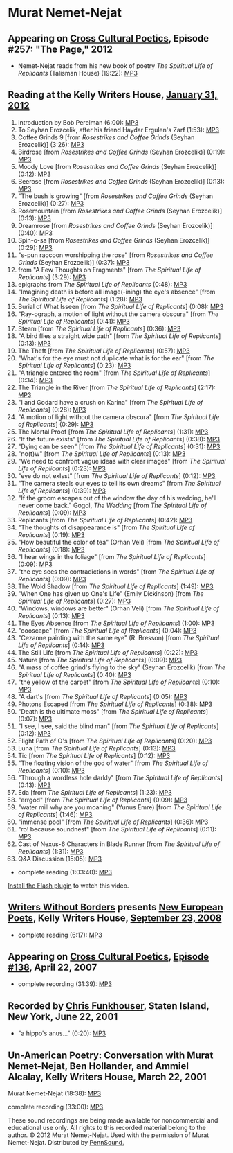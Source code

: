 Murat Nemet-Nejat
=================


Appearing on [Cross Cultural Poetics](XCP.php#257), Episode \#257: "The Page," 2012
-----------------------------------------------------------------------------------

-   Nemet-Nejat reads from his new book of poetry *The Spiritual Life of Replicants* (Talisman House) (19:22): [MP3](http://media.sas.upenn.edu/pennsound/groups/XCP/XCP_257_3-Nemet-Nejat_2012.mp3)


Reading at the Kelly Writers House, [January 31, 2012](http://writing.upenn.edu/wh/calendar/0112.php#31)
--------------------------------------------------------------------------------------------------------

1.  introduction by Bob Perelman (6:00): [MP3](http://media.sas.upenn.edu/pennsound/authors/Nemet/KWH-2012/Nemet-Nejat_Murat_01_Introduction_KWH-UPenn_01-31-12.mp3)
2.  To Seyhan Erozcelik, after his friend Haydar Ergulen's Zarf (1:53): [MP3](http://media.sas.upenn.edu/pennsound/authors/Nemet/KWH-2012/Nemet-Nejat_Murat_02_To-Seyhan-Erozcelik_KWH-UPenn_01-31-12.mp3)
3.  Coffee Grinds 9 \[from *Rosestrikes and Coffee Grinds* (Seyhan Erozcelik)\] (3:26): [MP3](http://media.sas.upenn.edu/pennsound/authors/Nemet/KWH-2012/Nemet-Nejat_Murat_03_Coffee-Grinds-9_KWH-UPenn_01-31-12.mp3)
4.  Birdrose \[from *Rosestrikes and Coffee Grinds* (Seyhan Erozcelik)\] (0:19): [MP3](http://media.sas.upenn.edu/pennsound/authors/Nemet/KWH-2012/Nemet-Nejat_Murat_04_Birdrose_KWH-UPenn_01-31-12.mp3)
5.  Moody Love \[from *Rosestrikes and Coffee Grinds* (Seyhan Erozcelik)\] (0:12): [MP3](http://media.sas.upenn.edu/pennsound/authors/Nemet/KWH-2012/Nemet-Nejat_Murat_05_Moody-Love_KWH-UPenn_01-31-12.mp3)
6.  Beerose \[from *Rosestrikes and Coffee Grinds* (Seyhan Erozcelik)\] (0:13): [MP3](http://media.sas.upenn.edu/pennsound/authors/Nemet/KWH-2012/Nemet-Nejat_Murat_06_Beerose_KWH-UPenn_01-31-12.mp3)
7.  "The bush is growing" \[from *Rosestrikes and Coffee Grinds* (Seyhan Erozcelik)\] (0:27): [MP3](http://media.sas.upenn.edu/pennsound/authors/Nemet/KWH-2012/Nemet-Nejat_Murat_07_The-bush-is-growing_KWH-UPenn_01-31-12.mp3)
8.  Rosemountain \[from *Rosestrikes and Coffee Grinds* (Seyhan Erozcelik)\] (0:13): [MP3](http://media.sas.upenn.edu/pennsound/authors/Nemet/KWH-2012/Nemet-Nejat_Murat_08_Rosemountain_KWH-UPenn_01-31-12.mp3)
9.  Dreamrose \[from *Rosestrikes and Coffee Grinds* (Seyhan Erozcelik)\] (0:40): [MP3](http://media.sas.upenn.edu/pennsound/authors/Nemet/KWH-2012/Nemet-Nejat_Murat_09_Dreamrose_KWH-UPenn_01-31-12.mp3)
10. Spin-o-sa \[from *Rosestrikes and Coffee Grinds* (Seyhan Erozcelik)\] (0:29): [MP3](http://media.sas.upenn.edu/pennsound/authors/Nemet/KWH-2012/Nemet-Nejat_Murat_10_Spin-o-sa_KWH-UPenn_01-31-12.mp3)
11. "s-pun raccoon worshipping the rose" \[from *Rosestrikes and Coffee Grinds* (Seyhan Erozcelik)\] (0:37): [MP3](http://media.sas.upenn.edu/pennsound/authors/Nemet/KWH-2012/Nemet-Nejat_Murat_11_s-pun-raccoon-worshipping-the-rose_KWH-UPenn_01-31-12.mp3)
12. from "A Few Thoughts on Fragments" \[from *The Spiritual Life of Replicants*\] (3:29): [MP3](http://media.sas.upenn.edu/pennsound/authors/Nemet/KWH-2012/Nemet-Nejat_Murat_12_A-Few-Thoughts-on-Fragments_KWH-UPenn_01-31-12.mp3)
13. epigraphs from *The Spiritual Life of Replicants* (0:48): [MP3](http://media.sas.upenn.edu/pennsound/authors/Nemet/KWH-2012/Nemet-Nejat_Murat_13_epigraphs-from-The-Spiritual-Life-of-Replicants_KWH-UPenn_01-31-12.mp3)
14. "Imagining death is before all image(-ining) the eye's absence" \[from *The Spiritual Life of Replicants*\] (1:28): [MP3](http://media.sas.upenn.edu/pennsound/authors/Nemet/KWH-2012/Nemet-Nejat_Murat_14_Imagining-death_KWH-UPenn_01-31-12.mp3)
15. Burial of What Isseen \[from *The Spiritual Life of Replicants*\] (0:08): [MP3](http://media.sas.upenn.edu/pennsound/authors/Nemet/KWH-2012/Nemet-Nejat_Murat_15_Burial-of-What-Isseen_KWH-UPenn_01-31-12.mp3)
16. "Ray-ograph, a motion of light without the camera obscura" \[from *The Spiritual Life of Replicants*\] (0:41): [MP3](http://media.sas.upenn.edu/pennsound/authors/Nemet/KWH-2012/Nemet-Nejat_Murat_16_Ray-ograph_KWH-UPenn_01-31-12.mp3)
17. Steam \[from *The Spiritual Life of Replicants*\] (0:36): [MP3](http://media.sas.upenn.edu/pennsound/authors/Nemet/KWH-2012/Nemet-Nejat_Murat_17_Steam_KWH-UPenn_01-31-12.mp3)
18. "A bird flies a straight wide path" \[from *The Spiritual Life of Replicants*\] (0:13): [MP3](http://media.sas.upenn.edu/pennsound/authors/Nemet/KWH-2012/Nemet-Nejat_Murat_18_A-bird-flies-a-straight-wide-path_KWH-UPenn_01-31-12.mp3)
19. The Theft \[from *The Spiritual Life of Replicants*\] (0:57): [MP3](http://media.sas.upenn.edu/pennsound/authors/Nemet/KWH-2012/Nemet-Nejat_Murat_19_The-Theft_KWH-UPenn_01-31-12.mp3)
20. "What's for the eye must not duplicate what is for the ear" \[from *The Spiritual Life of Replicants*\] (0:23): [MP3](http://media.sas.upenn.edu/pennsound/authors/Nemet/KWH-2012/Nemet-Nejat_Murat_20_Whats-for-the-eye_KWH-UPenn_01-31-12.mp3)
21. "A triangle entered the room" \[from *The Spiritual Life of Replicants*\] (0:34): [MP3](http://media.sas.upenn.edu/pennsound/authors/Nemet/KWH-2012/Nemet-Nejat_Murat_21_A-triangle-entered-the-room_KWH-UPenn_01-31-12.mp3)
22. The Triangle in the River \[from *The Spiritual Life of Replicants*\] (2:17): [MP3](http://media.sas.upenn.edu/pennsound/authors/Nemet/KWH-2012/Nemet-Nejat_Murat_22_The-Triangle-in-the-River_KWH-UPenn_01-31-12.mp3)
23. "I and Godard have a crush on Karina" \[from *The Spiritual Life of Replicants*\] (0:28): [MP3](http://media.sas.upenn.edu/pennsound/authors/Nemet/KWH-2012/Nemet-Nejat_Murat_23_I-and-Godard-have-a-crush-on-Karina_KWH-UPenn_01-31-12.mp3)
24. "A motion of light without the camera obscura" \[from *The Spiritual Life of Replicants*\] (0:29): [MP3](http://media.sas.upenn.edu/pennsound/authors/Nemet/KWH-2012/Nemet-Nejat_Murat_24_A-motion-of-light-without-the-camera-obscura_KWH-UPenn_01-31-12.mp3)
25. The Mortal Proof \[from *The Spiritual Life of Replicants*\] (1:31): [MP3](http://media.sas.upenn.edu/pennsound/authors/Nemet/KWH-2012/Nemet-Nejat_Murat_25_The-Mortal-Proof_KWH-UPenn_01-31-12.mp3)
26. "If the future exists" \[from *The Spiritual Life of Replicants*\] (0:38): [MP3](http://media.sas.upenn.edu/pennsound/authors/Nemet/KWH-2012/Nemet-Nejat_Murat_26_If-the-future-exists_KWH-UPenn_01-31-12.mp3)
27. "Dying can be seen" \[from *The Spiritual Life of Replicants*\] (0:31): [MP3](http://media.sas.upenn.edu/pennsound/authors/Nemet/KWH-2012/Nemet-Nejat_Murat_27_Dying%20can%20be%20seen_KWH-UPenn_01-31-12.mp3)
28. "no(t)w" \[from *The Spiritual Life of Replicants*\] (0:13): [MP3](http://media.sas.upenn.edu/pennsound/authors/Nemet/KWH-2012/Nemet-Nejat_Murat_28_notw_KWH-UPenn_01-31-12.mp3)
29. "We need to confront vague ideas with clear images" \[from *The Spiritual Life of Replicants*\] (0:23): [MP3](http://media.sas.upenn.edu/pennsound/authors/Nemet/KWH-2012/Nemet-Nejat_Murat_29_We-need-to-confront-vague-ideas-with-clear-images_KWH-UPenn_01-31-12.mp3)
30. "eye do not exIsst" \[from *The Spiritual Life of Replicants*\] (0:12): [MP3](http://media.sas.upenn.edu/pennsound/authors/Nemet/KWH-2012/Nemet-Nejat_Murat_30_eye-do-not-exIsst_KWH-UPenn_01-31-12.mp3)
31. "The camera steals our eyes to tell its own dreams" \[from *The Spiritual Life of Replicants*\] (0:39): [MP3](http://media.sas.upenn.edu/pennsound/authors/Nemet/KWH-2012/Nemet-Nejat_Murat_31_The-camera-steals-our-eyes-to-tell-its-own-dreams_KWH-UPenn_01-31-12.mp3)
32. "If the groom escapes out of the window the day of his wedding, he'll never come back." Gogol, *The Wedding* \[from *The Spiritual Life of Replicants*\] (0:09): [MP3](http://media.sas.upenn.edu/pennsound/authors/Nemet/KWH-2012/Nemet-Nejat_Murat_32_If-the-groom-escapes-out-of-the-window_KWH-UPenn_01-31-12.mp3)
33. Replicants \[from *The Spiritual Life of Replicants*\] (0:42): [MP3](http://media.sas.upenn.edu/pennsound/authors/Nemet/KWH-2012/Nemet-Nejat_Murat_33_Replicants_KWH-UPenn_01-31-12.mp3)
34. "The thoughts of disappearance is" \[from *The Spiritual Life of Replicants*\] (0:19): [MP3](http://media.sas.upenn.edu/pennsound/authors/Nemet/KWH-2012/Nemet-Nejat_Murat_34_The-thoughts-of-disappearance-is_KWH-UPenn_01-31-12.mp3)
35. "How beautiful the color of tea" (Orhan Veli) \[from *The Spiritual Life of Replicants*\] (0:18): [MP3](http://media.sas.upenn.edu/pennsound/authors/Nemet/KWH-2012/Nemet-Nejat_Murat_35_How-beautiful-the-color-of-tea_KWH-UPenn_01-31-12.mp3)
36. "I hear wings in the foliage" \[from *The Spiritual Life of Replicants*\] (0:09): [MP3](http://media.sas.upenn.edu/pennsound/authors/Nemet/KWH-2012/Nemet-Nejat_Murat_36_I-hear-wings-in-the-foliage_KWH-UPenn_01-31-12.mp3)
37. "the eye sees the contradictions in words" \[from *The Spiritual Life of Replicants*\] (0:09): [MP3](http://media.sas.upenn.edu/pennsound/authors/Nemet/KWH-2012/Nemet-Nejat_Murat_37_the-eye-sees-the-contradictions-in-words_KWH-UPenn_01-31-12.mp3)
38. The Wold Shadow \[from *The Spiritual Life of Replicants*\] (1:49): [MP3](http://media.sas.upenn.edu/pennsound/authors/Nemet/KWH-2012/Nemet-Nejat_Murat_38_The-Wold-Shadow_KWH-UPenn_01-31-12.mp3)
39. "When One has given up One's Life" (Emily Dickinson) \[from *The Spiritual Life of Replicants*\] (0:27): [MP3](http://media.sas.upenn.edu/pennsound/authors/Nemet/KWH-2012/Nemet-Nejat_Murat_39_When-One-has-given-up-Ones-life_KWH-UPenn_01-31-12.mp3)
40. "Windows, windows are better" (Orhan Veli) \[from *The Spiritual Life of Replicants*\] (0:13): [MP3](http://media.sas.upenn.edu/pennsound/authors/Nemet/KWH-2012/Nemet-Nejat_Murat_40_Windows-windows-are-better_KWH-UPenn_01-31-12.mp3)
41. The Eyes Absence \[from *The Spiritual Life of Replicants*\] (1:00): [MP3](http://media.sas.upenn.edu/pennsound/authors/Nemet/KWH-2012/Nemet-Nejat_Murat_41_The-Eyes-of-Absence_KWH-UPenn_01-31-12.mp3)
42. "oooscape" \[from *The Spiritual Life of Replicants*\] (0:04): [MP3](http://media.sas.upenn.edu/pennsound/authors/Nemet/KWH-2012/Nemet-Nejat_Murat_42_oooescape_KWH-UPenn_01-31-12.mp3)
43. "Cezanne painting with the same eye" (R. Bresson) \[from *The Spiritual Life of Replicants*\] (0:14): [MP3](http://media.sas.upenn.edu/pennsound/authors/Nemet/KWH-2012/Nemet-Nejat_Murat_43_Cezanne-painting-with-the-same-eye_KWH-UPenn_01-31-12.mp3)
44. The Still Life \[from *The Spiritual Life of Replicants*\] (0:22): [MP3](http://media.sas.upenn.edu/pennsound/authors/Nemet/KWH-2012/Nemet-Nejat_Murat_44_The-Still-Life_KWH-UPenn_01-31-12.mp3)
45. Nature \[from *The Spiritual Life of Replicants*\] (0:09): [MP3](http://media.sas.upenn.edu/pennsound/authors/Nemet/KWH-2012/Nemet-Nejat_Murat_45_Nature_KWH-UPenn_01-31-12.mp3)
46. "A mass of coffee grind's flying to the sky" (Seyhan Erozcelik) \[from *The Spiritual Life of Replicants*\] (0:40): [MP3](http://media.sas.upenn.edu/pennsound/authors/Nemet/KWH-2012/Nemet-Nejat_Murat_46_A-mass-of-coffee-grinds-flying-to-the-sky_KWH-UPenn_01-31-12.mp3)
47. "the yellow of the carpet" \[from *The Spiritual Life of Replicants*\] (0:10): [MP3](http://media.sas.upenn.edu/pennsound/authors/Nemet/KWH-2012/Nemet-Nejat_Murat_47_the-yellow-of-the-carpet_KWH-UPenn_01-31-12.mp3)
48. "A dart's \[from *The Spiritual Life of Replicants*\] (0:05): [MP3](http://media.sas.upenn.edu/pennsound/authors/Nemet/KWH-2012/Nemet-Nejat_Murat_48_A-darts_KWH-UPenn_01-31-12.mp3)
49. Photons Escaped \[from *The Spiritual Life of Replicants*\] (0:38): [MP3](http://media.sas.upenn.edu/pennsound/authors/Nemet/KWH-2012/Nemet-Nejat_Murat_49_Photons-Escaped_KWH-UPenn_01-31-12.mp3)
50. "Death is the ultimate moss" \[from *The Spiritual Life of Replicants*\] (0:07): [MP3](http://media.sas.upenn.edu/pennsound/authors/Nemet/KWH-2012/Nemet-Nejat_Murat_50_Death-is-the-ultimate-moss_KWH-UPenn_01-31-12.mp3)
51. "I see, I see, said the blind man" \[from *The Spiritual Life of Replicants*\] (0:12): [MP3](http://media.sas.upenn.edu/pennsound/authors/Nemet/KWH-2012/Nemet-Nejat_Murat_51_I-see-I-see-said-the-blind-man_KWH-UPenn_01-31-12.mp3)
52. Flight Path of O's \[from *The Spiritual Life of Replicants*\] (0:20): [MP3](http://media.sas.upenn.edu/pennsound/authors/Nemet/KWH-2012/Nemet-Nejat_Murat_52_Flight-Path-of-Os_KWH-UPenn_01-31-12.mp3)
53. Luna \[from *The Spiritual Life of Replicants*\] (0:13): [MP3](http://media.sas.upenn.edu/pennsound/authors/Nemet/KWH-2012/Nemet-Nejat_Murat_53_Luna_KWH-UPenn_01-31-12.mp3)
54. Tic \[from *The Spiritual Life of Replicants*\] (0:12): [MP3](http://media.sas.upenn.edu/pennsound/authors/Nemet/KWH-2012/Nemet-Nejat_Murat_54_Tic_KWH-UPenn_01-31-12.mp3)
55. "The floating vision of the god of water" \[from *The Spiritual Life of Replicants*\] (0:10): [MP3](http://media.sas.upenn.edu/pennsound/authors/Nemet/KWH-2012/Nemet-Nejat_Murat_55_The-floating-vision-of-the-god-of-water_KWH-UPenn_01-31-12.mp3)
56. "Through a wordless hole darkly" \[from *The Spiritual Life of Replicants*\] (0:13): [MP3](http://media.sas.upenn.edu/pennsound/authors/Nemet/KWH-2012/Nemet-Nejat_Murat_56_Through-a-wordless-hole-darkly_KWH-UPenn_01-31-12.mp3)
57. Eda \[from *The Spiritual Life of Replicants*\] (1:23): [MP3](http://media.sas.upenn.edu/pennsound/authors/Nemet/KWH-2012/Nemet-Nejat_Murat_57_Eda_KWH-UPenn_01-31-12.mp3)
58. "errgod" \[from *The Spiritual Life of Replicants*\] (0:09): [MP3](http://media.sas.upenn.edu/pennsound/authors/Nemet/KWH-2012/Nemet-Nejat_Murat_58_errgod_KWH-UPenn_01-31-12.mp3)
59. "water mill why are you moaning" (Yunus Emre) \[from *The Spiritual Life of Replicants*\] (1:46): [MP3](http://media.sas.upenn.edu/pennsound/authors/Nemet/KWH-2012/Nemet-Nejat_Murat_59_water-mill-why-are-you-moaning_KWH-UPenn_01-31-12.mp3)
60. "immense pool" \[from *The Spiritual Life of Replicants*\] (0:36): [MP3](http://media.sas.upenn.edu/pennsound/authors/Nemet/KWH-2012/Nemet-Nejat_Murat_60_immense-pool_KWH-UPenn_01-31-12.mp3)
61. "ro! because soundnest" \[from *The Spiritual Life of Replicants*\] (0:11): [MP3](http://media.sas.upenn.edu/pennsound/authors/Nemet/KWH-2012/Nemet-Nejat_Murat_61_ro-because-soundnest_KWH-UPenn_01-31-12.mp3)
62. Cast of Nexus-6 Characters in Blade Runner \[from *The Spiritual Life of Replicants*\] (1:31): [MP3](http://media.sas.upenn.edu/pennsound/authors/Nemet/KWH-2012/Nemet-Nejat_Murat_62_Cast-of-Nexus-6-Characters-in-Blade-Runner_KWH-UPenn_01-31-12.mp3)
63. Q&A Discussion (15:05): [MP3](http://media.sas.upenn.edu/pennsound/authors/Nemet/KWH-2012/Nemet-Nejat_Murat_63_Q-A-Discussion_KWH-UPenn_01-31-12.mp3)

-   complete reading (1:03:40): [MP3](http://media.sas.upenn.edu/pennsound/authors/Nemet/Nemet-Nejat_Murat_Complete-Reading_KWH-UPenn_01-31-12.mp3)

  

[Install the Flash plugin](http://get.adobe.com/flashplayer/) to watch this video.

  

[Writers Without Borders](http://writing.upenn.edu/pennsound/x/Writers-Without-Borders.php) presents [New European Poets](http://writing.upenn.edu/pennsound/x/New-European-Poets.html), Kelly Writers House, [September 23, 2008](http://www.writing.upenn.edu/wh/calendar/0908.html#23)
-----------------------------------------------------------------------------------------------------------------------------------------------------------------------------------------------------------------------------------------------------------------------------------------

-   complete reading (6:17): [MP3](http://media.sas.upenn.edu/pennsound/groups/Writers-w-o-Borders/Nemet-Nejat-Murat_06_Writers-Without-Borders_KWH-UPenn_09-23-2008.mp3)

Appearing on [Cross Cultural Poetics](XCP.php), [Episode \#138](XCP.php#138), April 22, 2007
--------------------------------------------------------------------------------------------

-   complete recording (31:39): [MP3](http://media.sas.upenn.edu/pennsound/groups/XCP/XCP_138_Nemet-Nejat_4-22-07.mp3)

Recorded by [Chris Funkhouser](Funkhouser.php), Staten Island, New York, June 22, 2001
--------------------------------------------------------------------------------------

-   "a hippo's anus..." (0:20): [MP3](http://media.sas.upenn.edu/pennsound/authors/Nemet/Nemet-Nejat-Murat_a-hippos-anus_Kenning_NY_6-22-01.mp3)

Un-American Poetry: Conversation with Murat Nemet-Nejat, Ben Hollander, and Ammiel Alcalay, Kelly Writers House, March 22, 2001
-------------------------------------------------------------------------------------------------------------------------------

Murat Nemet-Nejat (18:38): [MP3](https://media.sas.upenn.edu/pennsound/authors/Nemet/Nemet-Nejat_Murat_Un-American-Poetry_Kelly-Writers-House_03-22-2001.mp3)

complete recording (33:00): [MP3](https://media.sas.upenn.edu/pennsound/authors/Alcalay/Unamerican-Poetry_KWH-UPenn_2001.mp3)

These sound recordings are being made available for noncommercial and educational use only.
All rights to this recorded material belong to the author. © 2012 Murat Nemet-Nejat.
Used with the permission of Murat Nemet-Nejat. Distributed by [PennSound.](../index.html)
